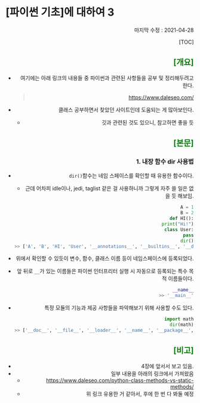 # [파이썬 기초]에 대하여 3

<div style="text-align: right"> 마지막 수정 : 2021-04-28




[TOC]

## <span style="color:green">[개요]</span>

- 여기에는 아래 링크의 내용들 중 파이썬과 관련된 사항들을 공부 및 정리해두려고 한다.

  > https://www.daleseo.com/

- 클래스 공부하면서 찾았던 사이트인데 도움되는 게 많아보인다.

  - 깃과 관련된 것도 있으니, 참고하면 좋을 듯



## <span style="color:green">[본문]</span>

### 1. 내장 함수 dir 사용법

- `dir()`함수는 네임 스페이스를 확인할 때 유용한 함수이다.

  - 근데 어차피 idle이나, jedi, taglist 같은 걸 사용하니까 그렇게 자주 쓸 일은 없을 듯 해보임.

  ~~~python
  A = 1
  B = 2
  def HI():
      print("Hi!")
  class User:
      pass
  dir()
  >> ['A', 'B', 'HI', 'User', '__annotations__', '__builtins__', '__doc__', '__loader__', ...]
  ~~~

- 위에서 확인할 수 있듯이 변수, 함수, 클래스 이름 등이 네임스페이스에 등록되었다. 

- 앞 뒤로 `__`가 있는 이름들은 파이썬 인터프리터 실행 시 자동으로 등록되는 특수 목적 이름들이다.

  ~~~python
  __name__
  >> '__main__'
  ~~~

- 특정 모듈의 기능과 제공 사항들을 파악해보기 위해 사용할 수도 있다.

  ~~~python
  import math
  dir(math)
  >> ['__doc__', '__file__', '__loader__', '__name__', '__package__', '__spec__', 'acos', ...]
  ~~~



## <span style="color:green">[비고]</span>

- 4장에 앞서서 보고 있음.
- 일부 내용을 아래의 링크에서 가져왔음
  - https://www.daleseo.com/python-class-methods-vs-static-methods/
  - 위 링크 유용한 거 같아서, 후에 한 번 다 봐둘 예정